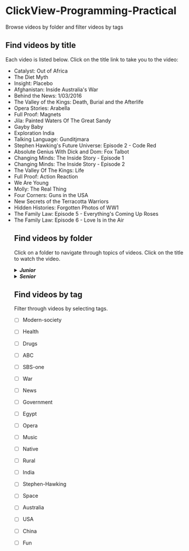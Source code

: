 # ClickView-Programming-Practical
Browse videos by folder and filter videos by tags

## Find videos by title
Each video is listed below. Click on the title link to take you to the video: 
<ul>
              <li>Catalyst: Out of Africa</li>
              <li>The Diet Myth</li>
              <li>Insight: Placebo</li>
              <li>Afghanistan: Inside Australia's War</li>
              <li>Behind the News: 1/03/2016</li>
              <li>The Valley of the Kings: Death, Burial and the Afterlife</li>
              <li>Opera Stories: Arabella</li>
              <li>Full Proof: Magnets</li>
              <li>Jila: Painted Waters Of The Great Sandy</li>
              <li>Gayby Baby</li>
              <li>Exploration India</li>
              <li>Talking Language: Gunditjmara</li>
              <li>Stephen Hawking's Future Universe: Episode 2 - Code Red</li>
              <li>Absolute Genius With Dick and Dom: Fox Talbot</li>
              <li>Changing Minds: The Inside Story - Episode 1</li>
              <li>Changing Minds: The Inside Story - Episode 2</li>
              <li>The Valley Of The Kings: Life</li>
              <li>Full Proof: Action Reaction</li>
              <li>We Are Young</li>
              <li>Molly: The Real Thing</li>
              <li>Four Corners: Guns in the USA</li>
              <li>New Secrets of the Terracotta Warriors</li>
              <li>Hidden Histories: Forgotten Photos of WW1</li>
              <li>The Family Law: Episode 5 - Everything's Coming Up Roses</li>
              <li>The Family Law: Episode 6 - Love Is in the Air</li>
  
  ## Find videos by folder
  Click on a folder to navigate through topics of videos.  Click on the title to watch the video.
              <details>
              <summary>***Junior***</summary>
              <details>
                <summary>**Science**</summary>
                [Full Proof: Action Reaction](#video18)
                <details>
                  <summary>*Biology*</summary>
                  [Catalyst: Out of Africa](#video1)
                </details>
                </details>
                <details>
                <summary>**Health**</summary>
                <details>
                  <summary>*Personal Development*</summary>
                  [The Diet Myth](#video2)
                </details>
                </details>
                <details>
                <summary>**English**</summary>
                [Absolute Genius With Dick and Dom: Fox Talbot](#video14)
                [We Are Young](#video19)
                <details>
                  <summary>*Drama*</summary>
                  [Opera Stories: Arabella](#video7)
                  </details>
                  <details>
                  <summary>*Culture*</summary>
                  [The Family Law: Episode 6 - Love Is in the Air](#video25)
                  <details>
                    <summary>USA</summary>
                    [Four Corners: Guns in the USA](#video21)
                    </details>
                  </details>
                </details>
                <details>
                <summary>**Geography**</summary>
                [Exploration India](#video11)
                <details>
                  <summary>*Aboriginal Studies*</summary>
                  [Jila: Painted Waters Of The Great Sandy](#video9)
                  </details>
                </details>
                <details>
                <summary>**History**</summary>
                [Molly: The Real Thing](#video20)
                [Hidden Histories: Forgotten Photos of WW1](#video23)
                </details>
              </details>
              <details>
              <summary>***Senior***</summary>
              <details>
                <summary>**Science**</summary>
                [Insight: Placebo](#video3)
                [Stephen Hawking's Future Universe: Episode 2 - Code Red](#video13)
                <details>
                  <summary>*Psychology*</summary>
                  [Changing Minds: The Inside Story - Episode 1](#video15)
                  [Changing Minds: The Inside Story - Episode 2](#video16)
                  </details>
                </details>
                <details>
                <summary>**Civics & Citizenship**</summary>
                [Afghanistan: Inside Australia's War](#video4)
                [Gayby Baby](#video10)
                </details>
                <details>
                <summary>**English**</summary>
                [The Family Law: Episode 5 - Everything's Coming Up Roses](#video24)
                <details>
                  <summary>*Journalism*</summary>
                  [Behind the News: 1/03/2016](#video5)
                  </details>
                </details>
                <details>
                <summary>**Geography**</summary>
                [Full Proof: Magnets](#video8)
                </details>
                <details>
                <summary>**History**</summary>
                [The Valley of the Kings: Death, Burial and the Afterlife](#video6)
                [The Valley Of The Kings: Life](#video17)
                <details>
                  <summary>*Ancient*</summary>
                  <details>
                    <summary>China</summary>
                    [New Secrets of the Terracotta Warriors](#video22)
                    </details>
                  </details>
                </details>
                <details>
                <summary>**Languages**</summary>
                [Talking Language: Gunditjmara](#video12)
                </details>
              </details>
            </details>
            
 
  ## Find videos by tag
  Filter through videos by selecting tags.
  
   * [ ] Modern-society
   * [ ] Health
   * [ ] Drugs
   * [ ] ABC
   * [ ] SBS-one
   * [ ] War
   * [ ] News
   * [ ] Government
   * [ ] Egypt
   * [ ] Opera
   * [ ] Music
   * [ ] Native
   * [ ] Rural
   * [ ] India
   * [ ] Stephen-Hawking
   * [ ] Space
   * [ ] Australia
   * [ ] USA
   * [ ] China
   * [ ] Fun
    
